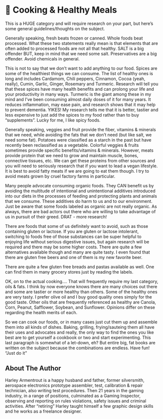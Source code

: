 # 🍲 Cooking & Healthy Meals

This is a HUGE category and will require research on your part, but here’s some general
guidelines/thoughts on the subject.

Generally speaking, fresh beats frozen or canned. Whole foods beat processed. What these
two statements really mean is that elements that are often added to processed foods are not
all that healthy. SALT is a big offender BUT, keep in mind that we need some salt.
Preservatives are a big offender. Avoid chemicals in general.

This is not to say that we don’t want to add anything to our food. Spices are some of the
healthiest things we can consume. The list of healthy ones is long and includes Cardamom,
Chili peppers, Cinnamon, Cocoa (yeah, really), Cumin, Garlic, Ginger, Rosemary and Turmeric.
Research will tell you that these spices have many health benefits and can prolong your life
and your productivity in many ways. Turmeric is the giant among these in my mind and I’ve
been consuming almost daily doses of it for many years. It reduces inflammation, may ease
pain, and research shows that it may help to prevent dementia. YIKES! My research tells me
that it is better, tastier and less expensive to just add the spices to my food rather than to buy
“supplements”. Lucky for me, I like spicy foods.

Generally speaking, veggies and fruit provide the fiber, vitamins & minerals that we need,
while avoiding the fats that we don’t need (but like salt, we need some fat). Potatoes were
classified as a starch in the past but have recently been reclassified as a vegetable. Colorful
veggies & fruits sometimes provide specific benefits/vitamins & minerals. However, meats
provide protein that we need to grow and maintain muscle, bones, connective tissues, etc.
We can get these proteins from other sources and you will need to seriously research that if
you want to lead a vegan lifestyle. It is best to avoid fatty meats if we are going to eat them
though. I try to avoid meats grown by cruel factory farms in particular.

Many people advocate consuming organic foods. They CAN benefit us by avoiding the
multitude of intentional and unintentional additives introduced into our diets in the processes
of feeding and protecting plants and animals that we consume. These additives do harm to us
and to our environment. Just be aware that some foods labeled as organic are not really
organic. As always, there are bad actors out there who are willing to take advantage of us in
pursuit of their greed. DRAT - more research!

There are foods that some of us definitely want to avoid, such as those containing gluten or
lactose. If you are gluten or lactose intolerant, switching to foods free of those substances can
be super helpful to enjoying life without serious digestive issues, but again research will be
required and there may be some higher costs. There are quite a few alternatives available
though and many are quite tasty. I even found that there are gluten free beers and one of
them is my new favorite beer.

There are quite a few gluten free breads and pastas available as well. One can find them in
many grocery stores just by reading the labels.

OK, on to the actual cooking…. That will frequently require my last category, oils & fats. I
think by now everyone knows there are many choices out there and some are tastier or more
healthy than others. Some of the healthy ones are very tasty. I prefer olive oil and I buy good
quality ones simply for the good taste. Other oils that are frequently referenced as healthy
are Canola, Corn, Peanut, Safflower, Soybean, and Sunflower. Opinions differ on these
regarding the health merits of each.

So we can cook our foods, or in many cases just cut them up and assemble them into all kinds
of dishes. Baking, grilling, frying/sauteing them all have their uses and advocates and really,
the only way to find the ones you like best are to get yourself a cookbook or two and start
experimenting. This last paragraph is somewhat of a let-down, eh? But entire big, fat books
are written on the subject because the combinations are endless. Have fun! “Just do it”

## About The Author

Harley Armentrout is a happy husband and father, former silversmith, aerospace electronics
prototype assembler, test, calibration & repair technician, also writing test procedures. Then
21 years in the gaming industry, in a range of positions, culminated as a Gaming Inspector,
observing and reporting on rules violations, safety issues and criminal activities. After
“retiring” Harley taught himself a few graphic design skills and he works as a freelance
designer.
